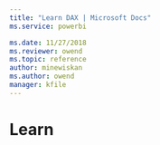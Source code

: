 ```yaml
---
title: "Learn DAX | Microsoft Docs"
ms.service: powerbi 

ms.date: 11/27/2018
ms.reviewer: owend
ms.topic: reference
author: minewiskan
ms.author: owend
manager: kfile
---
```

# Learn



  
